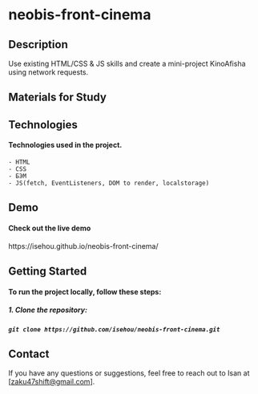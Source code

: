 <h1>neobis-front-cinema</h1>

<h2>Description</h2>

Use existing HTML/CSS & JS skills and create a mini-project KinoAfisha using network requests.

<h2>Materials for Study</h2>

<h2>Technologies</h2>

<h4>Technologies used in the project.</h4>

    - HTML
    - CSS
    - БЭМ
    - JS(fetch, EventListeners, DOM to render, localstorage)

<h2>Demo</h2>

<h4>Check out the live demo </h4>https://isehou.github.io/neobis-front-cinema/

<h2>Getting Started</h2>

<h4>To run the project locally, follow these steps:</h4>

<h5>1. Clone the repository:<h5>

    git clone https://github.com/isehou/neobis-front-cinema.git

<h2>Contact</h2>

If you have any questions or suggestions, feel free to reach out to Isan at [zaku47shift@gmail.com].
